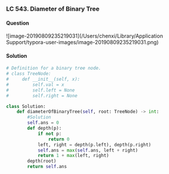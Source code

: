 ### LC 543. Diameter of Binary Tree

#### Question

![image-20190809235219031](/Users/chenxi/Library/Application Support/typora-user-images/image-20190809235219031.png)



#### Solution

```python
# Definition for a binary tree node.
# class TreeNode:
#     def __init__(self, x):
#         self.val = x
#         self.left = None
#         self.right = None

class Solution:
    def diameterOfBinaryTree(self, root: TreeNode) -> int:
        #Solution
        self.ans = 0
        def depth(p):
            if not p:
                return 0
            left, right = depth(p.left), depth(p.right)
            self.ans = max(self.ans, left + right)
            return 1 + max(left, right)
        depth(root)
        return self.ans
```

